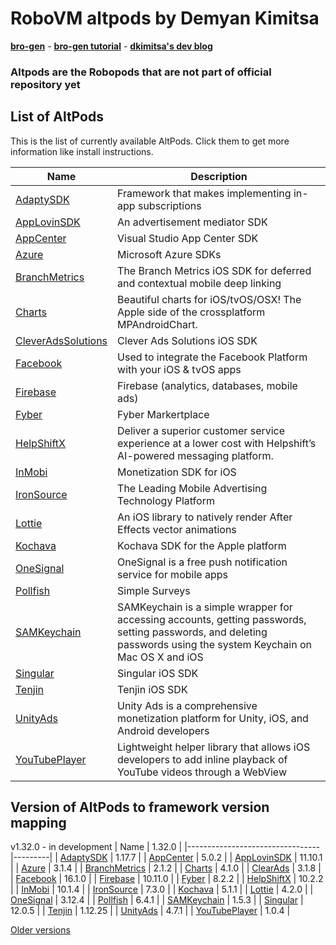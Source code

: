 # RoboVM altpods by Demyan Kimitsa
[**bro-gen**](https://github.com/dkimitsa/robovm-bro-gen) -
[**bro-gen tutorial**](https://dkimitsa.github.io/2017/10/19/bro-gen-tutorial/) -
[**dkimitsa's dev blog**](https://dkimitsa.github.io/)

### Altpods are the Robopods that are not part of official repository yet


## List of AltPods

This is the list of currently available AltPods. Click them to get more information like install instructions.

| Name                            | Description                                                                                                                                                        |
|---------------------------------|--------------------------------------------------------------------------------------------------------------------------------------------------------------------|
| [AdaptySDK](adapty/)            | Framework that makes implementing in-app subscriptions                                                                                                             |
| [AppLovinSDK](applovinsdk/)     | An advertisement mediator SDK                                                                                                                                      |
| [AppCenter](appcenter/)         | Visual Studio App Center SDK                                                                                                                                       |
| [Azure](azure/)                 | Microsoft Azure SDKs                                                                                                                                               |
| [BranchMetrics](branchmetrics/) | The Branch Metrics iOS SDK for deferred and contextual mobile deep linking                                                                                         |
| [Charts](charts/)               | Beautiful charts for iOS/tvOS/OSX! The Apple side of the crossplatform MPAndroidChart.                                                                             |
| [CleverAdsSolutions](clearads/) | Clever Ads Solutions iOS SDK                                                                                                                                       |
| [Facebook](facebook/)           | Used to integrate the Facebook Platform with your iOS & tvOS apps                                                                                                  |
| [Firebase](firebase/)           | Firebase (analytics, databases, mobile ads)                                                                                                                        |
| [Fyber](fyber/)                 | Fyber Markertplace                                                                                                                                                 |
| [HelpShiftX](helpshift/)        | Deliver a superior customer service experience at a lower cost with Helpshift’s AI-powered messaging platform.                                                     |
| [InMobi](inmobi/)               | Monetization SDK for iOS                                                                                                                                           |
| [IronSource](ironsource/)       | The Leading Mobile Advertising Technology Platform                                                                                                                 |
| [Lottie](lottie/)               | An iOS library to natively render After Effects vector animations                                                                                                  |
| [Kochava](kochava/)             | Kochava SDK for the Apple platform                                                                                                                                 |
| [OneSignal](onesignal/)         | OneSignal is a free push notification service for mobile apps                                                                                                      |
| [Pollfish](pollfish/)           | Simple Surveys                                                                                                                                                     |
| [SAMKeychain](samkeychain/)     | SAMKeychain is a simple wrapper for accessing accounts, getting passwords, setting passwords, and deleting passwords using the system Keychain on Mac OS X and iOS |
| [Singular](singular/)           | Singular iOS SDK                                                                                                                                                   |
| [Tenjin](tenjin/)               | Tenjin iOS SDK                                                                                                                                                     |
| [UnityAds](unitryads/)          | Unity Ads is a comprehensive monetization platform for Unity, iOS, and Android developers                                                                          |
| [YouTubePlayer](youtube/)       | Lightweight helper library that allows iOS developers to add inline playback of YouTube videos through a WebView                                                   |


## Version of AltPods to framework version mapping

v1.32.0 - in development
| Name                            | 1.32.0  |
|---------------------------------|---------|
| [AdaptySDK](adapty/)            | 1.17.7  |
| [AppCenter](appcenter/)         | 5.0.2   |
| [AppLovinSDK](applovinsdk/)     | 11.10.1 |
| [Azure](azure/)                 | 3.1.4   |
| [BranchMetrics](branchmetrics/) | 2.1.2   |
| [Charts](charts/)               | 4.1.0   |
| [ClearAds](clearads/)           | 3.1.8   |
| [Facebook](facebook/)           | 16.1.0  |
| [Firebase](firebase/)           | 10.11.0 |
| [Fyber](fyber/)                 | 8.2.2   |
| [HelpShiftX](helpshift/)        | 10.2.2  |
| [InMobi](inmobi/)               | 10.1.4  |
| [IronSource](ironsource/)       | 7.3.0   |
| [Kochava](kochava/)             | 5.1.1   |
| [Lottie](lottie/)               | 4.2.0   |
| [OneSignal](onesignal/)         | 3.12.4  |
| [Pollfish](pollfish/)           | 6.4.1   |
| [SAMKeychain](samkeychain/)     | 1.5.3   |
| [Singular](singular/)           | 12.0.5  |
| [Tenjin](tenjin/)               | 1.12.25 |
| [UnityAds](unityads/)           | 4.7.1   |
| [YouTubePlayer](youtube/)       | 1.0.4   |

[Older versions](CHANGELOG.md)